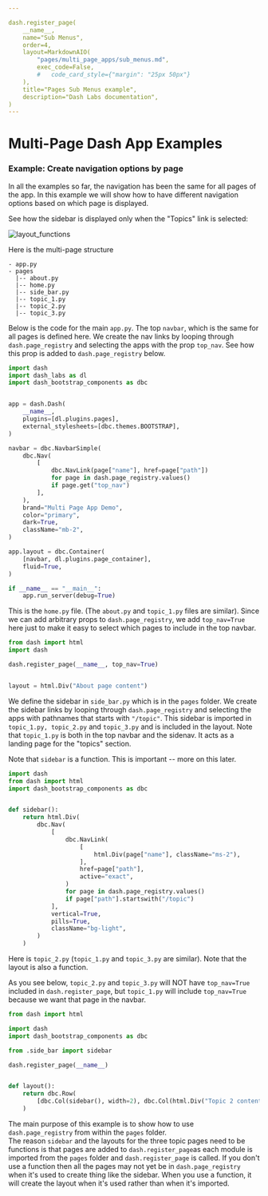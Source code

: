 ```yaml
---

dash.register_page(
    __name__,
    name="Sub Menus",
    order=4,
    layout=MarkdownAIO(
        "pages/multi_page_apps/sub_menus.md",
        exec_code=False,
        #   code_card_style={"margin": "25px 50px"}
    ),
    title="Pages Sub Menus example",
    description="Dash Labs documentation",
)
---
```


# Multi-Page Dash App Examples

### Example: Create navigation options by page

In all the examples so far, the navigation has been the same for all pages of the app. In this example we will show how to
have different navigation options based on which page is displayed.

See how the sidebar is displayed only when the "Topics" link is selected:

![layout_functions](https://user-images.githubusercontent.com/72614349/147510416-3529dabd-6cf4-4e4f-b7a6-027267778b88.gif)



Here is the multi-page structure
```
- app.py
- pages  
  |-- about.py  
  |-- home.py
  |-- side_bar.py  
  |-- topic_1.py  
  |-- topic_2.py  
  |-- topic_3.py  
```


Below is the code for the main `app.py`.  The top `navbar`, which is the same for all pages is defined here.  We
create the nav links by looping through `dash.page_registry` and selecting the apps with the prop `top_nav`. See
how this prop is added to `dash.page_registry` below.  

```python
import dash
import dash_labs as dl
import dash_bootstrap_components as dbc


app = dash.Dash(
    __name__,
    plugins=[dl.plugins.pages],
    external_stylesheets=[dbc.themes.BOOTSTRAP],
)

navbar = dbc.NavbarSimple(
    dbc.Nav(
        [
            dbc.NavLink(page["name"], href=page["path"])
            for page in dash.page_registry.values()
            if page.get("top_nav")
        ],
    ),
    brand="Multi Page App Demo",
    color="primary",
    dark=True,
    className="mb-2",
)

app.layout = dbc.Container(
    [navbar, dl.plugins.page_container],
    fluid=True,
)

if __name__ == "__main__":
    app.run_server(debug=True)

```

This is the `home.py` file. (The `about.py` and `topic_1.py` files are similar).  Since we can add arbitrary props to
 `dash.page_registry`, we add `top_nav=True` here just to make it easy to select which pages to include in the top navbar.


```python
from dash import html
import dash

dash.register_page(__name__, top_nav=True)


layout = html.Div("About page content")

```


We define the sidebar in `side_bar.py` which is in the `pages` folder.  We create the sidebar links by looping
through `dash.page_registry` and selecting the apps with pathnames that starts with `"/topic"`. This sidebar is imported in `topic_1.py, topic_2.py` and `topic_3.py` and
is included in the layout.  Note that `topic_1.py` is both in the top navbar and the sidenav.  It acts as a
landing page for the "topics" section.

Note that `sidebar` is a function.  This is important -- more on this later. 

```python
import dash
from dash import html
import dash_bootstrap_components as dbc


def sidebar():
    return html.Div(
        dbc.Nav(
            [
                dbc.NavLink(
                    [
                        html.Div(page["name"], className="ms-2"),
                    ],
                    href=page["path"],
                    active="exact",
                )
                for page in dash.page_registry.values()
                if page["path"].startswith("/topic")
            ],
            vertical=True,
            pills=True,
            className="bg-light",
        )
    )

```

Here is `topic_2.py`  (`topic_1.py` and `topic_3.py` are similar).  Note that the layout is also a function. 
 
As you see below, `topic_2.py` and `topic_3.py` will NOT have `top_nav=True` included in `dash.register_page`,
but `topic_1.py` will include `top_nav=True` because we want that page in the navbar.

```python
from dash import html

import dash
import dash_bootstrap_components as dbc

from .side_bar import sidebar

dash.register_page(__name__)


def layout():
    return dbc.Row(
        [dbc.Col(sidebar(), width=2), dbc.Col(html.Div("Topic 2 content"), width=10)]
    )

```

The main purpose of this example is to show how to use `dash.page_registry` from within the `pages` folder.  
The reason `sidebar` and the layouts for the three topic pages need to be functions is that pages are added to
`dash.register_page`as each module is imported from the `pages` folder and `dash.register_page` is called.
If you don't use a function then all the pages may not yet be in `dash.page_registry` when it's used to create thing 
like the sidebar. When you use a function, it will create the layout when it's used rather than when it's imported.

